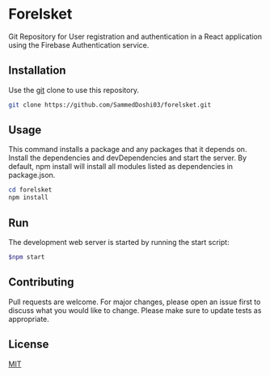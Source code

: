 
# Forelsket

Git Repository for User registration and authentication in a React application using the Firebase Authentication service.

## Installation

Use the [git](https://github.com/SammedDoshi03/forelsket.git) clone to use this repository.
```bash
git clone https://github.com/SammedDoshi03/forelsket.git
```

## Usage

This command installs a package and any packages that it depends on.
Install the dependencies and devDependencies and start the server.
 By default, npm install will install all modules listed as dependencies in package.json.



```powershell
cd forelsket
npm install
```

## Run

The development web server is started by running the start script:
```bash
$npm start
```

## Contributing
Pull requests are welcome. For major changes, please open an issue first to discuss what you would like to change. 
Please make sure to update tests as appropriate.

## License
[MIT](https://choosealicense.com/licenses/mit/)
